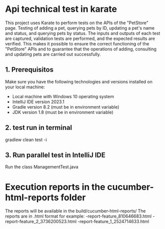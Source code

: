 # Api technical test in karate

This project uses Karate to perform tests on the APIs of the "PetStore" page. Testing of adding a pet, querying pets by ID, updating a pet's name and status, and querying pets by status. The inputs and outputs of each test are captured, validation tests are performed, and the expected results are verified. This makes it possible to ensure the correct functioning of the "PetStore" APIs and to guarantee that the operations of adding, consulting and updating pets are carried out successfully.

## 1. Prerequisitos

Make sure you have the following technologies and versions installed on your local machine:

- Local machine with Windows 10 operating system
- IntelliJ IDE version 2023.1
- Gradle version 8.2 (must be in environment variable)
- JDK version 1.8 (must be in environment variable)

## 2. test run in terminal

gradlew clean test -i

## 3. Run parallel test in IntelliJ IDE

Run the class ManagementTest.java 

# Execution reports in the cucumber-html-reports folder
The reports will be available in the build/cucumber-html-reports/
The reports are in .html format for example:
-report-feature_810646683.html
-report-feature_2_3736200523.html
-report-feature_1_2524714633.html
